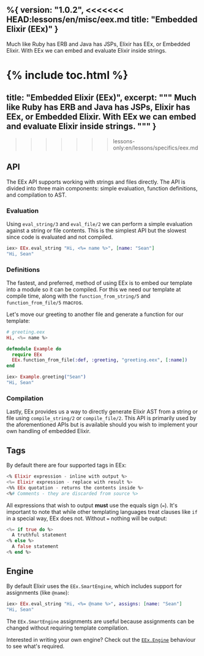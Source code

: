 %{
  version: "1.0.2",
<<<<<<< HEAD:lessons/en/misc/eex.md
  title: "Embedded Elixir (EEx)"
}
---

Much like Ruby has ERB and Java has JSPs, Elixir has EEx, or Embedded Elixir.
With EEx we can embed and evaluate Elixir inside strings.

{% include toc.html %}
=======
  title: "Embedded Elixir (EEx)",
  excerpt: """
  Much like Ruby has ERB and Java has JSPs, Elixir has EEx, or Embedded Elixir.
  With EEx we can embed and evaluate Elixir inside strings.
  """
}
---
>>>>>>> lessons-only:en/lessons/specifics/eex.md

## API

The EEx API supports working with strings and files directly.
The API is divided into three main components: simple evaluation, function definitions, and compilation to AST.

### Evaluation

Using `eval_string/3` and `eval_file/2` we can perform a simple evaluation against a string or file contents.
This is the simplest API but the slowest since code is evaluated and not compiled.

```elixir
iex> EEx.eval_string "Hi, <%= name %>", [name: "Sean"]
"Hi, Sean"
```

### Definitions

The fastest, and preferred, method of using EEx is to embed our template into a module so it can be compiled.
For this we need our template at compile time, along with the `function_from_string/5` and `function_from_file/5` macros.

Let's move our greeting to another file and generate a function for our template:

```elixir
# greeting.eex
Hi, <%= name %>

defmodule Example do
  require EEx
  EEx.function_from_file(:def, :greeting, "greeting.eex", [:name])
end

iex> Example.greeting("Sean")
"Hi, Sean"
```

### Compilation

Lastly, EEx provides us a way to directly generate Elixir AST from a string or file using `compile_string/2` or `compile_file/2`.
This API is primarily used by the aforementioned APIs but is available should you wish to implement your own handling of embedded Elixir.

## Tags

By default there are four supported tags in EEx:

```elixir
<% Elixir expression - inline with output %>
<%= Elixir expression - replace with result %>
<%% EEx quotation - returns the contents inside %>
<%# Comments - they are discarded from source %>
```

All expressions that wish to output __must__ use the equals sign (`=`).
It's important to note that while other templating languages treat clauses like `if` in a special way, EEx does not.
Without `=` nothing will be output:

```elixir
<%= if true do %>
  A truthful statement
<% else %>
  A false statement
<% end %>
```

## Engine

By default Elixir uses the `EEx.SmartEngine`, which includes support for assignments (like `@name`):

```elixir
iex> EEx.eval_string "Hi, <%= @name %>", assigns: [name: "Sean"]
"Hi, Sean"
```

The `EEx.SmartEngine` assignments are useful because assignments can be changed without requiring template compilation.

Interested in writing your own engine?  Check out the [`EEx.Engine`](https://hexdocs.pm/eex/EEx.Engine.html) behaviour to see what's required.
